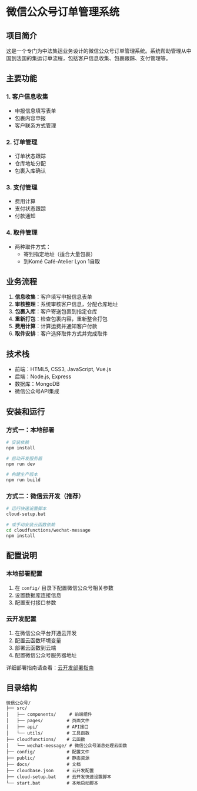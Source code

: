 # 微信公众号订单管理系统

## 项目简介
这是一个专门为中法集运业务设计的微信公众号订单管理系统。系统帮助管理从中国到法国的集运订单流程，包括客户信息收集、包裹跟踪、支付管理等。

## 主要功能

### 1. 客户信息收集
- 申报信息填写表单
- 包裹内容申报
- 客户联系方式管理

### 2. 订单管理
- 订单状态跟踪
- 仓库地址分配
- 包裹入库确认

### 3. 支付管理
- 费用计算
- 支付状态跟踪
- 付款通知

### 4. 取件管理
- 两种取件方式：
  - 寄到指定地址（适合大量包裹）
  - 到Komé Café-Atelier Lyon 1自取

## 业务流程

1. **信息收集**：客户填写申报信息表单
2. **审核整理**：系统审核客户信息，分配仓库地址
3. **包裹入库**：客户寄送包裹到指定仓库
4. **重新打包**：检查包裹内容，重新整合打包
5. **费用计算**：计算运费并通知客户付款
6. **取件安排**：客户选择取件方式并完成取件

## 技术栈
- 前端：HTML5, CSS3, JavaScript, Vue.js
- 后端：Node.js, Express
- 数据库：MongoDB
- 微信公众号API集成

## 安装和运行

### 方式一：本地部署
```bash
# 安装依赖
npm install

# 启动开发服务器
npm run dev

# 构建生产版本
npm run build
```

### 方式二：微信云开发（推荐）
```bash
# 运行快速设置脚本
cloud-setup.bat

# 或手动安装云函数依赖
cd cloudfunctions/wechat-message
npm install
```

## 配置说明

### 本地部署配置
1. 在 `config/` 目录下配置微信公众号相关参数
2. 设置数据库连接信息
3. 配置支付接口参数

### 云开发配置
1. 在微信公众平台开通云开发
2. 配置云函数环境变量
3. 部署云函数到云端
4. 配置微信公众号服务器地址

详细部署指南请查看：[云开发部署指南](docs/cloud-deployment.md)

## 目录结构
```
微信公众号/
├── src/
│   ├── components/     # 前端组件
│   ├── pages/         # 页面文件
│   ├── api/           # API接口
│   └── utils/         # 工具函数
├── cloudfunctions/    # 云函数
│   └── wechat-message/ # 微信公众号消息处理云函数
├── config/            # 配置文件
├── public/            # 静态资源
├── docs/              # 文档
├── cloudbase.json     # 云开发配置
├── cloud-setup.bat    # 云开发快速设置脚本
└── start.bat          # 本地启动脚本
``` 